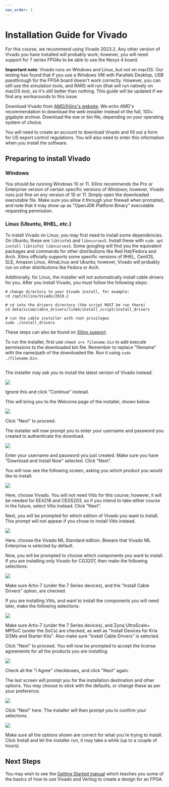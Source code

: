 ```yaml
---
nav_order: 3
---
```

# Installation Guide for Vivado

For this course, we recommend using Vivado 2023.2. Any other version of Vivado you have installed will probably work; however, you will need support for 7 series FPGAs to be able to use the Nexys 4 board. 

**Important note**: Vivado runs on Windows and Linux, but not on macOS. Our testing has found that if you use a Windows VM with Parallels Desktop, USB passthrough for the FPGA board doesn't work correctly. However, you can still use the simulation tools, and RARS will run (that will run natively on macOS too), so it's still better than nothing. This guide will be updated if we find any workarounds to this issue. 

Download Vivado from [AMD/Xilinx's website](https://www.xilinx.com/support/download/index.html/content/xilinx/en/downloadNav/vivado-design-tools/2023-2.html). We echo AMD's recommendation to download the web installer instead of the full, 100+ gigabyte archive. Download the exe or bin file, depending on your operating system of choice. 

You will need to create an account to download Vivado and fill out a form for US export control regulations. You will also need to enter this information when you install the software. 

## Preparing to install Vivado 

### Windows

You should be running Windows 10 or 11. Xilinx recommends the Pro or Enterprise version of certain specific versions of Windows; however, Vivado runs just fine on any version of 10 or 11. Simply open the downloaded executable file. Make sure you allow it through your firewall when prompted, and note that it may show up as "OpenJDK Platform Binary" executable requesting permission. 

### Linux (Ubuntu, RHEL, etc.)

To install Vivado on Linux, you may first need to install some dependencies. On Ubuntu, these are `libtinfo5` and `libncurses5`. Install these with `sudo apt install libtinfo5 libncurses5`. Some googling will find you the equivalent packages and commands for other distributions like Red Hat/Fedora and Arch. Xilinx officially supports some specific versions of RHEL, CentOS, SLE, Amazon Linux, AlmaLinux and Ubuntu; however, Vivado will probably run on other distributions like Fedora or Arch. 

Additionally, for Linux, the installer will not automatically install cable drivers for you. After you install Vivado, you must follow the following steps:

```
# change directory to your Vivado install, for example:
cd /opt/Xilinx/Vivado/2019.2

# cd into the drivers directory (the script MUST be run there)
cd data/xicom/cable_drivers/lin64/install_script/install_drivers

# run the cable installer with root privileges
sudo ./install_drivers
```
These steps can also be found on [Xilinx support](https://support.xilinx.com/s/article/63794?language=en_US).

To run the installer, first use `chmod u+x filename.bin` to add execute permissions to the downloaded bin file. Remember to replace "filename" with the name/path of the downloaded file. Run it using `sudo ./filename.bin`. 

##

The installer may ask you to install the latest version of Vivado instead. 

![](prompt_upgrade.png)

Ignore this and click "Continue" instead. 

This will bring you to the Welcome page of the installer, shown below. 

![](first_screen.png)

Click "Next" to proceed. 

The installer will now prompt you to enter your username and password you created to authenticate the download. 

![](login_screen.png)

Enter your username and password you just created. Make sure you have "Download and Install Now" selected. Click "Next". 

You will now see the following screen, asking you which product you would like to install:

![](choose_product.png)

Here, choose Vivado. You will not need Vitis for this course; however, it will be needed for EE4218 and CEG5203, so if you intend to take either course in the future, select Vitis instead. Click "Next". 

Next, you will be prompted for which edition of Vivado you want to install. This prompt will not appear if you chose to install Vitis instead. 

![](choose_edition.png)

Here, choose the Vivado ML Standard edition. Beware that Vivado ML Enterprise is selected by default. 

Now, you will be prompted to choose which components you want to install. If you are installing only Vivado for CG3207, then make the following selections: 

![](choose_components_basic.png)

Make sure Artix-7 (under the 7 Series devices), and the "Install Cable Drivers" option, are checked. 

If you are installing Vitis, and want to install the components you will need later, make the following selections:

![](choose_components_vitis.png)

Make sure Artix-7 (under the 7 Series devices), and Zynq UltraScale+ MPSoC (under the SoCs) are checked, as well as "Install Devices for Kria SOMs and Starter Kits". Also make sure "Install Cable Drivers" is selected. 

Click "Next" to proceed. You will now be prompted to accept the license agreements for all the products you are installing. 

![](agree_all.png)

Check all the "I Agree" checkboxes, and click "Next" again.

The last screen will prompt you for the installation destination and other options. You may choose to stick with the defaults, or change these as per your preference. 

![](final_check.png)

Click "Next" here. The installer will then prompt you to confirm your selections.

![](final_final_check.png)

Make sure all the options shown are correct for what you're trying to install. Click Install and let the installer run, it may take a while (up to a couple of hours). 

## Next Steps

You may wish to see the [Getting Started manual](https://github.com/NUS-CG3207/lab-manuals/blob/4b14f6d6df9ea91f8b1c5293c303f1fcfeeb5846/getting_started.pdf) which teaches you some of the basics of how to use Vivado and Verilog to create a design for an FPGA. 
